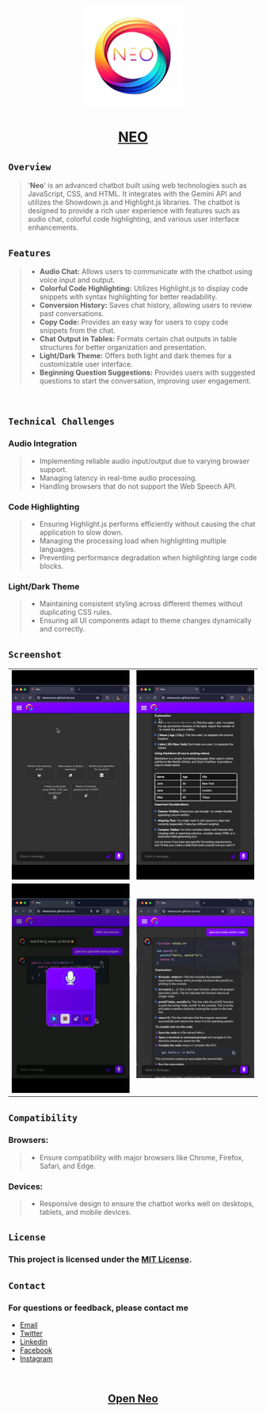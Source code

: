 <h1 align="center"><img src="./src/iconSmall.png" height="200"></h1>
<h1 align="center"> <a href="https://elsesourav.github.io/neo"> NEO</a></h1>


 ## `Overview`
 > '**Neo**' is an advanced chatbot built using web technologies such as JavaScript, CSS, and HTML. It integrates with the Gemini API and utilizes the Showdown.js and Highlight.js libraries. The chatbot is designed to provide a rich user experience with features such as audio chat, colorful code highlighting, and various user interface enhancements.

## `Features`
> - **Audio Chat:** Allows users to communicate with the chatbot using voice input and output.
> - **Colorful Code Highlighting:** Utilizes Highlight.js to display code snippets with syntax highlighting for better readability.
> - **Conversion History:** Saves chat history, allowing users to review past conversations.
> - **Copy Code:** Provides an easy way for users to copy code snippets from the chat.
> - **Chat Output in Tables:** Formats certain chat outputs in table structures for better organization and presentation.
> - **Light/Dark Theme:** Offers both light and dark themes for a customizable user interface.
> - **Beginning Question Suggestions:** Provides users with suggested questions to start the conversation, improving user engagement.



<br>

## `Technical Challenges`
### Audio Integration
> - Implementing reliable audio input/output due to varying browser support.
> - Managing latency in real-time audio processing.
> - Handling browsers that do not support the Web Speech API.

### Code Highlighting
> - Ensuring Highlight.js performs efficiently without causing the chat application to slow down.
> - Managing the processing load when highlighting multiple languages.
> - Preventing performance degradation when highlighting large code blocks.

### Light/Dark Theme
> - Maintaining consistent styling across different themes without duplicating CSS rules.
> - Ensuring all UI components adapt to theme changes dynamically and correctly.

## `Screenshot`
<table>
  <tr>
    <td>
      <img src="./src/home.gif" width="500">
    </td>
    <td>
      <img src="./src/slider.gif" width="500">
    </td>
  </tr>
  <tr>
    <td>
      <img src="./src/audio.gif" width="500">
    </td>
    <td>
      <img src="./src/lightDark.gif" width="500">
    </td>
  </tr>
</table>

## `Compatibility`
### Browsers:
> - Ensure compatibility with major browsers like Chrome, Firefox, Safari, and Edge.
### Devices: 
> - Responsive design to ensure the chatbot works well on desktops, tablets, and mobile devices.

## `License`

### This project is licensed under the [MIT License](./LICENSE.md).

## `Contact`

### For questions or feedback, please contact me

-  [Email](https://elsesourav@gmail.com)
-  [Twitter](https://twitter.com/elsesourav)
-  [Linkedin](https://linkedin.com/in/elsesourav)
-  [Facebook](https://fb.com/elsesourav)
-  [Instagram](https://instagram.com/elsesourav)

<br />

<h2 align="center"> <a href="https://elsesourav.github.io/neo">Open Neo</a></h2>
